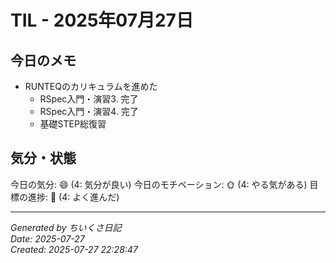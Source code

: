 # TIL - 2025年07月27日

## 今日のメモ
 - RUNTEQのカリキュラムを進めた
	 - RSpec入門・演習3. 完了
	 - RSpec入門・演習4. 完了
	 - 基礎STEP総復習

## 気分・状態
今日の気分: 😄 (4: 気分が良い)
今日のモチベーション: 🌞 (4: やる気がある)
目標の進捗: 🌿 (4: よく進んだ)

---
*Generated by ちいくさ日記*  
*Date: 2025-07-27*  
*Created: 2025-07-27 22:28:47*
